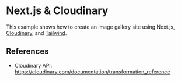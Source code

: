 # Next.js & Cloudinary 

This example shows how to create an image gallery site using Next.js, [Cloudinary](https://cloudinary.com), and [Tailwind](https://tailwindcss.com).


## References

- Cloudinary API: https://cloudinary.com/documentation/transformation_reference
